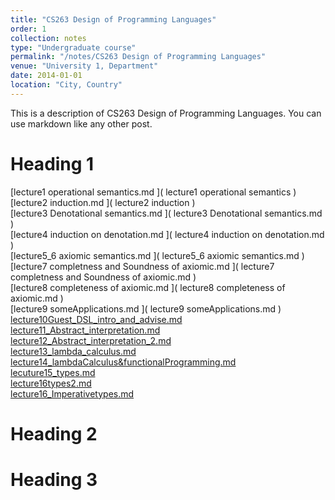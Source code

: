 ```yaml
---
title: "CS263 Design of Programming Languages"
order: 1
collection: notes
type: "Undergraduate course"
permalink: "/notes/CS263 Design of Programming Languages"
venue: "University 1, Department"
date: 2014-01-01
location: "City, Country"
---
```


This is a description of CS263 Design of Programming Languages. You can use markdown like any other post.

Heading 1
======
[lecture1 operational semantics.md                   ](  lecture1 operational semantics                    )  
[lecture2 induction.md                               ](  lecture2 induction                                )  
[lecture3 Denotational semantics.md                  ](  lecture3 Denotational semantics.md                )  
[lecture4 induction on denotation.md                 ](  lecture4 induction on denotation.md               )  
[lecture5_6 axiomic semantics.md                     ](  lecture5_6 axiomic semantics.md                   )  
[lecture7 completness and Soundness of axiomic.md    ](  lecture7 completness and Soundness of axiomic.md  )  
[lecture8 completeness of axiomic.md                 ](  lecture8 completeness of axiomic.md               )  
[lecture9 someApplications.md                        ](  lecture9 someApplications.md                      )  
[lecture10Guest_DSL_intro_and_advise.md              ](  lecture10Guest_DSL_intro_and_advise.md            )  
[lecture11_Abstract_interpretation.md                ](  lecture11_Abstract_interpretation.md              )  
[lecture12_Abstract_interpretation_2.md              ](  lecture12_Abstract_interpretation_2.md            )  
[lecture13_lambda_calculus.md                        ](  lecture13_lambda_calculus.md                      )  
[lecture14_lambdaCalculus&functionalProgramming.md   ](  lecture14_lambdaCalculus&functionalProgramming.md )  
[lecuture15_types.md                                 ](  lecuture15_types.md                               )  
[lecture16types2.md                                  ](  lecture16types2.md                                )  
[lecture16_Imperativetypes.md                        ](  lecture16_Imperativetypes.md                      )  

Heading 2
======

Heading 3
======
